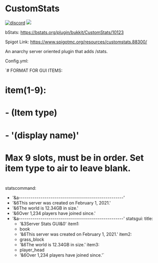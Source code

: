 # CustomStats
[![discord](https://discord.com/api/guilds/339280188926066689/embed.png)](https://discord.gg/Z5MyDwp) [![](https://img.shields.io/badge/contributions-welcome-brightgreen)](https://github.com/7man7LMYT/CustomStats)

bStats: https://bstats.org/plugin/bukkit/CustomStats/10123

Spigot Link: https://www.spigotmc.org/resources/customstats.88300/

An anarchy server oriented plugin that adds /stats.

Config.yml:

`# FORMAT FOR GUI ITEMS:
# item(1-9):
#  - (Item type)
#  - '(display name)'
# Max 9 slots, must be in order. Set item type to air to leave blank.
#
statscommand:
  - '&a-----------------------------------------------------'
  - '&6This server was created on February 1, 2021.'
  - '&6The world is 12.34GB in size.'
  - '&6Over 1,234 players have joined since.'
  - '&a-----------------------------------------------------'
statsgui:
  title:
    - '&3Server Stats GUI&0'
  item1:
    - book
    - '&6This server was created on February 1, 2021.'
  item2:
    - grass_block
    - '&6The world is 12.34GB in size.'
  item3:
    - player_head
    - '&6Over 1,234 players have joined since.'`
